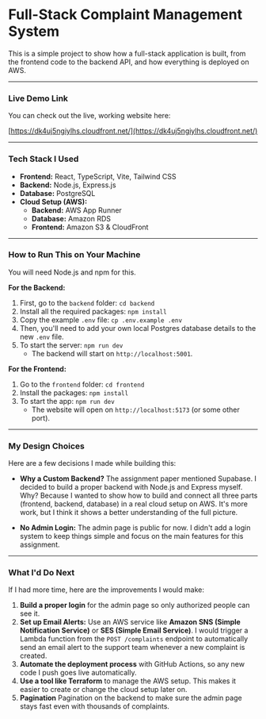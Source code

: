 # Full-Stack Complaint Management System

This is a simple project to show how a full-stack application is built, from the frontend code to the backend API, and how everything is deployed on AWS.

---

### **Live Demo Link**

You can check out the live, working website here:

[https://dk4uj5ngiylhs.cloudfront.net/](https://dk4uj5ngiylhs.cloudfront.net/)

---

### **Tech Stack I Used**

*   **Frontend:** React, TypeScript, Vite, Tailwind CSS
*   **Backend:** Node.js, Express.js
*   **Database:** PostgreSQL
*   **Cloud Setup (AWS):**
    *   **Backend:** AWS App Runner
    *   **Database:** Amazon RDS
    *   **Frontend:** Amazon S3 & CloudFront

---

### **How to Run This on Your Machine**

You will need Node.js and npm for this.

**For the Backend:**

1.  First, go to the `backend` folder: `cd backend`
2.  Install all the required packages: `npm install`
3.  Copy the example `.env` file: `cp .env.example .env`
4.  Then, you'll need to add your own local Postgres database details to the new `.env` file.
5.  To start the server: `npm run dev`
    *   The backend will start on `http://localhost:5001`.

**For the Frontend:**

1.  Go to the `frontend` folder: `cd frontend`
2.  Install the packages: `npm install`
3.  To start the app: `npm run dev`
    *   The website will open on `http://localhost:5173` (or some other port).

---

### **My Design Choices**

Here are a few decisions I made while building this:

*   **Why a Custom Backend?** The assignment paper mentioned Supabase. I decided to build a proper backend with Node.js and Express myself. Why? Because I wanted to show how to build and connect all three parts (frontend, backend, database) in a real cloud setup on AWS. It's more work, but I think it shows a better understanding of the full picture.

*   **No Admin Login:** The admin page is public for now. I didn't add a login system to keep things simple and focus on the main features for this assignment.

---

### **What I'd Do Next**

If I had more time, here are the improvements I would make:

1.  **Build a proper login** for the admin page so only authorized people can see it.
2.  **Set up Email Alerts:** Use an AWS service like **Amazon SNS (Simple Notification Service)** or **SES (Simple Email Service)**. I would trigger a Lambda function from the `POST /complaints` endpoint to automatically send an email alert to the support team whenever a new complaint is created.
3.  **Automate the deployment process** with GitHub Actions, so any new code I push goes live automatically.
4.  **Use a tool like Terraform** to manage the AWS setup. This makes it easier to create or change the cloud setup later on.
5. **Pagination** Pagination on the backend to make sure the admin page stays fast even with thousands of complaints.